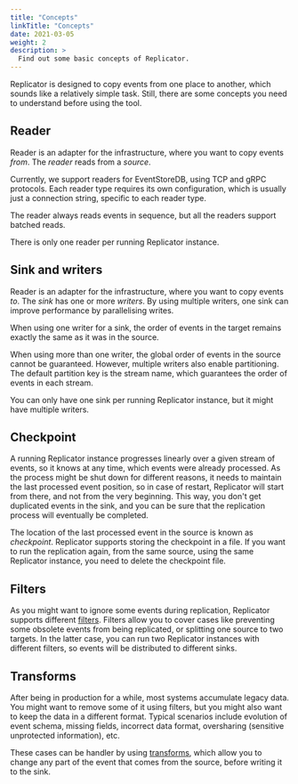 ```yaml
---
title: "Concepts"
linkTitle: "Concepts"
date: 2021-03-05
weight: 2
description: >
  Find out some basic concepts of Replicator.
---
```


Replicator is designed to copy events from one place to another, which sounds like a relatively simple task. Still, there are some concepts you need to understand before using the tool.

## Reader

Reader is an adapter for the infrastructure, where you want to copy events _from_. The _reader_ reads from a _source_.

Currently, we support readers for EventStoreDB, using TCP and gRPC protocols. Each reader type requires its own configuration, which is usually just a connection string, specific to each reader type.

The reader always reads events in sequence, but all the readers support batched reads.

There is only one reader per running Replicator instance.

## Sink and writers

Reader is an adapter for the infrastructure, where you want to copy events _to_. The _sink_ has one or more _writers_. By using multiple writers, one sink can improve performance by parallelising writes.

When using one writer for a sink, the order of events in the target remains exactly the same as it was in the source.

When using more than one writer, the global order of events in the source cannot be guaranteed. However, multiple writers also enable partitioning. The default partition key is the stream name, which guarantees the order of events in each stream.

You can only have one sink per running Replicator instance, but it might have multiple writers.

## Checkpoint

A running Replicator instance progresses linearly over a given stream of events, so it knows at any time, which events were already processed. As the process might be shut down for different reasons, it needs to maintain the last processed event position, so in case of restart, Replicator will start from there, and not from the very beginning. This way, you don't get duplicated events in the sink, and you can be sure that the replication process will eventually be completed.

The location of the last processed event in the source is known as _checkpoint_. Replicator supports storing the checkpoint in a file. If you want to run the replication again, from the same source, using the same Replicator instance, you need to delete the checkpoint file.

## Filters

As you might want to ignore some events during replication, Replicator supports different [filters](../features/filters/). Filters allow you to cover cases like preventing some obsolete events from being replicated, or splitting one source to two targets. In the latter case, you can run two Replicator instances with different filters, so events will be distributed to different sinks.

## Transforms

After being in production for a while, most systems accumulate legacy data. You might want to remove some of it using filters, but you might also want to keep the data in a different format. Typical scenarios include evolution of event schema, missing fields, incorrect data format, oversharing (sensitive unprotected information), etc.

These cases can be handler by using [transforms](../features/transforms/), which allow you to change any part of the event that comes from the source, before writing it to the sink.


